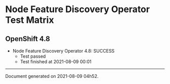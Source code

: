
Node Feature Discovery Operator Test Matrix
===========================================

OpenShift 4.8
-------------


* Node Feature Discovery Operator 4.8: SUCCESS
  - Test passed
  - Test finished at 2021-08-09 00:01


---
Document generated on 2021-08-09 04h52.
